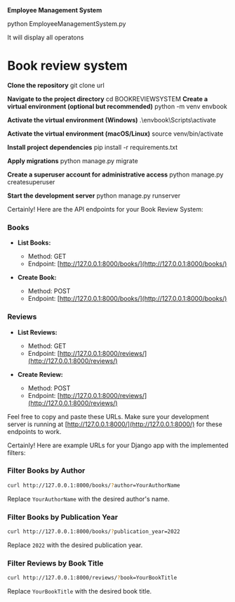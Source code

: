 **Employee Management System**

  python EmployeeManagementSystem.py 

  It will display all operatons



# Book review system
  


**Clone the repository**
git clone url

**Navigate to the project directory**
cd BOOKREVIEWSYSTEM
**Create a virtual environment (optional but recommended)**
python -m venv envbook

**Activate the virtual environment (Windows)**
.\envbook\Scripts\activate

**Activate the virtual environment (macOS/Linux)**
source venv/bin/activate

**Install project dependencies**
pip install -r requirements.txt

**Apply migrations**
python manage.py migrate

**Create a superuser account for administrative access**
python manage.py createsuperuser

**Start the development server**
python manage.py runserver

Certainly! Here are the API endpoints for your Book Review System:

### Books

- **List Books:**
  - Method: GET
  - Endpoint: [http://127.0.0.1:8000/books/](http://127.0.0.1:8000/books/)

- **Create Book:**
  - Method: POST
  - Endpoint: [http://127.0.0.1:8000/books/](http://127.0.0.1:8000/books/)

### Reviews

- **List Reviews:**
  - Method: GET
  - Endpoint: [http://127.0.0.1:8000/reviews/](http://127.0.0.1:8000/reviews/)

- **Create Review:**
  - Method: POST
  - Endpoint: [http://127.0.0.1:8000/reviews/](http://127.0.0.1:8000/reviews/)

Feel free to copy and paste these URLs. Make sure your development server is running at [http://127.0.0.1:8000/](http://127.0.0.1:8000/) for these endpoints to work.

Certainly! Here are example URLs for your Django app with the implemented filters:

### Filter Books by Author

```bash
curl http://127.0.0.1:8000/books/?author=YourAuthorName
```

Replace `YourAuthorName` with the desired author's name.

### Filter Books by Publication Year

```bash
curl http://127.0.0.1:8000/books/?publication_year=2022
```

Replace `2022` with the desired publication year.

### Filter Reviews by Book Title

```bash
curl http://127.0.0.1:8000/reviews/?book=YourBookTitle
```

Replace `YourBookTitle` with the desired book title.

